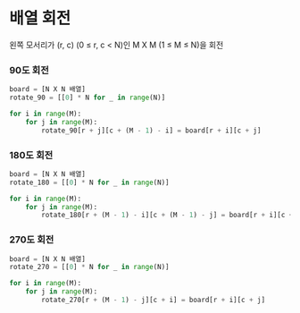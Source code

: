 # 배열 회전

왼쪽 모서리가 (r, c) (0 ≤ r, c < N)인  M X M (1 ≤ M ≤ N)을 회전

### 90도 회전

```python
board = [N X N 배열]
rotate_90 = [[0] * N for _ in range(N)]

for i in range(M):
    for j in range(M):
        rotate_90[r + j][c + (M - 1) - i] = board[r + i][c + j]
```

### 180도 회전

```python
board = [N X N 배열]
rotate_180 = [[0] * N for _ in range(N)]

for i in range(M):
    for j in range(M):
        rotate_180[r + (M - 1) - i][c + (M - 1) - j] = board[r + i][c + j]
```

### 270도 회전

```python
board = [N X N 배열]
rotate_270 = [[0] * N for _ in range(N)]

for i in range(M):
    for j in range(M):
        rotate_270[r + (M - 1) - j][c + i] = board[r + i][c + j]
```


